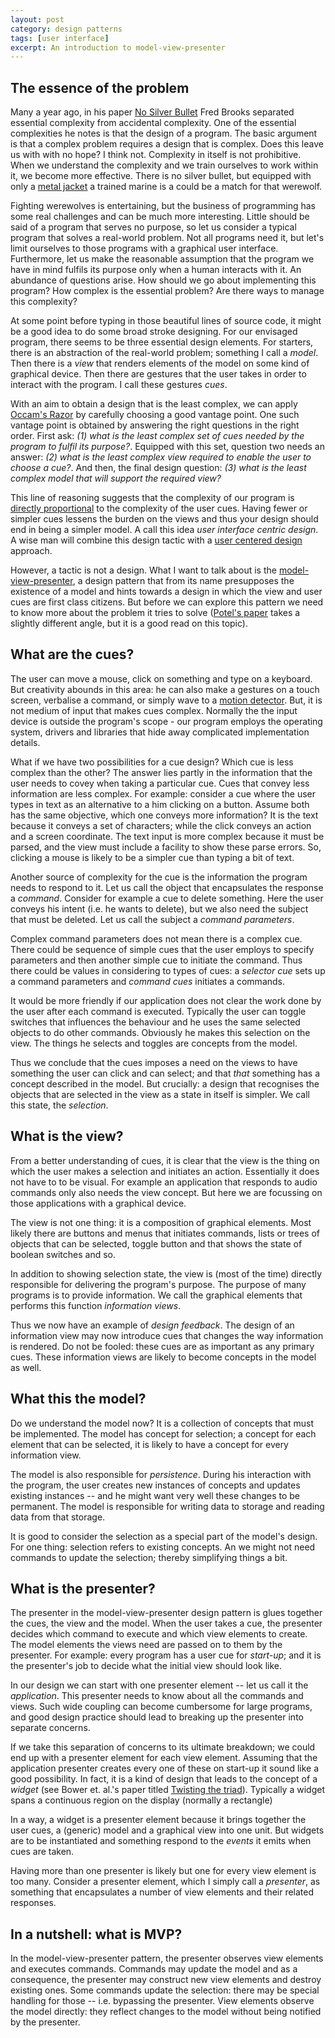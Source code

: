 ```yaml
---
layout: post
category: design patterns
tags: [user interface]
excerpt: An introduction to model-view-presenter
---
```

## The essence of the problem
Many a year ago, in his paper [No Silver Bullet](http://en.wikipedia.org/wiki/No_Silver_Bullet) Fred Brooks separated essential complexity from accidental complexity.  One of the essential complexities he notes is that the design of a program.  The basic argument is that a complex problem requires a design that is complex.  Does this leave us with with no hope? I think not.  Complexity in itself is not prohibitive.  When we understand the complexity and we train ourselves to work within it, we become more effective.  There is no silver bullet, but equipped with only a [metal jacket](http://en.wikipedia.org/wiki/Full_metal_jacket_bullet) a trained marine is a could be a match for that werewolf. 

Fighting werewolves is entertaining, but the business of programming has some real challenges and can be much more interesting. Little should be said of a program that serves no purpose, so let us consider a typical program that solves a real-world problem.  Not all programs need it, but let's limit ourselves to those programs with a graphical user interface.  Furthermore, let us make the reasonable assumption that the program we have in mind fulfils its purpose only when a human interacts with it. An abundance of questions arise. How should we go about implementing this program? How complex is the essential problem?  Are there ways to manage this complexity?    

At some point before typing in those beautiful lines of source code, it might be a good idea to do some broad stroke designing.  For our envisaged program, there seems to be three essential design elements.  For starters, there is an abstraction of the real-world problem; something I call a _model_.  Then there is a _view_ that renders elements of the model on some kind of graphical device.  Then there are gestures that the user takes in order to interact with the program.  I call these gestures _cues_.  

With an aim to obtain a design that is the least complex, we can apply [Occam's Razor](http://en.wikipedia.org/wiki/Occam%27s_razor) by carefully choosing a good vantage point.  One such vantage point is obtained by answering the right questions in the right order.  First ask: _(1) what is the least complex set of cues needed by the program to fulfil its purpose?_.  Equipped with this set, question two needs an answer: _(2) what is the least complex view required to enable the user to choose a cue?_.  And then, the final design question: _(3) what is the least complex model that will support the required view?_  

This line of reasoning suggests that the complexity of our program is [directly proportional](http://en.wikipedia.org/wiki/Proportionality_(mathematics)) to the complexity of the user cues.  Having fewer or simpler cues lessens the burden on the views and thus your design should end in being a simpler model.  A call this idea _user interface centric design_.  A wise man will combine this design tactic with a [user centered design](http://en.wikipedia.org/wiki/User-centered_design) approach.   

However, a tactic is not a design. What I want to talk about is the [model-view-presenter](http://en.wikipedia.org/wiki/Model%E2%80%93view%E2%80%93presenter), a design  pattern that from its name presupposes the existence of a model and hints towards a design in which the view and user cues are first class citizens.  But before we can explore this pattern we need to know more about the problem it tries to solve ([Potel's paper](http://www.wildcrest.com/Potel/Portfolio/mvp.pdf) takes a slightly different angle, but it is a good read on this topic).

## What are the cues?
The user can move a mouse, click on something and type on a keyboard. But creativity abounds in this area: he can also make a gestures on a touch screen, verbalise a command, or simply wave to a [motion detector](http://www.wired.com/2010/11/tonights-release-xbox-kinect-how-does-it-work/all/).  But, it is not medium of input that makes cues complex.  Normally the the input device is outside the program's scope - our program employs the operating system, drivers and libraries that hide away complicated implementation details. 

What if we have two possibilities for a cue design? Which cue is less complex than the other?  The answer lies partly in the information that the user needs to covey when taking a particular cue.  Cues that convey less information are less complex.  For example: consider a cue where the user types in text as an alternative to a him clicking on a button.  Assume both has the same objective, which one conveys more information?  It is the text because it conveys a set of characters; while the click conveys an action and a screen coordinate.  The text input is more complex because it must be parsed, and the view must include a facility to show these parse errors.  So, clicking a mouse is likely to be a simpler cue than typing a bit of text. 

Another source of complexity for the cue is the information the program needs to respond to it.  Let us call the object that encapsulates the response a _command_.  Consider for example a cue to delete something.  Here the user conveys his intent (i.e. he wants to delete), but we also need the subject that must be deleted.  Let us call the subject a _command parameters_.  

Complex command parameters does not mean there is a complex cue.  There could be sequence of simple cues that the user employs to specify parameters and then another simple cue to initiate the command.  Thus there could be values in considering to types of cues: a _selector cue_ sets up a command parameters and _command cues_ initiates a commands.  

It would be more friendly if our application does not clear the work done by the user after each command is executed.  Typically the user can toggle switches that influences the behaviour and he uses the same selected objects to do other commands.  Obviously he makes this selection on the view.  The things he selects and toggles are concepts from the model.  

Thus we conclude that the cues imposes a need on the views to have something the user can click and can select; and that _that_ something has a concept described in the model.  But crucially: a design that recognises the objects that are selected in the view as a state in itself is simpler.  We call this state, the _selection_.

## What is the view?
From a better understanding of cues, it is clear that the view is the thing on which the user makes a selection and initiates an action.  Essentially it does not have to to be visual. For example an application that responds to audio commands only also needs the view concept. But here we are focussing on those applications with a graphical device.

The view is not one thing: it is a composition of graphical elements.  Most likely there are buttons and menus that initiates commands, lists or trees of objects that can be selected, toggle button and that shows the state of boolean switches and so.  

In addition to showing selection state, the view is (most of the time) directly responsible for delivering the program's purpose.  The purpose of many programs is to provide information. We call the graphical elements that performs this function _information views_. 

Thus we now have an example of _design feedback_.  The design of an information view may now introduce cues that changes the way information is rendered.  Do not be fooled: these cues are as important as any primary cues.  These information views are likely to become concepts in the model as well.

## What this the model?
Do we understand the model now?  It is a collection of concepts that must be implemented.  The model has concept for selection; a concept for each element that can be selected, it is likely to have a concept for every information view.   

The model is also responsible for _persistence_.  During his interaction with the program, the user creates new instances of concepts and updates existing instances -- and he might want very well these changes to be permanent. The model is responsible for writing data to  storage and reading data from that storage.

It is good to consider the selection as a special part of the model's design.  For one thing: selection refers to existing concepts.  An we might not need commands to update the selection; thereby simplifying things a bit.

## What is the presenter?
The presenter in the model-view-presenter design pattern is glues together the cues, the view and the model.  When the user takes a cue, the presenter decides which command to execute and which view elements to create.  The model elements the views need are passed on to them by the presenter. For example: every program has a user cue for _start-up_; and it is the presenter's job to decide what the initial view should look like.

In our design we can start with one presenter element -- let us call it the _application_.  This presenter needs to know about all the commands and views.  Such wide coupling can become cumbersome for large programs, and good design practice should lead to breaking up the presenter into separate concerns. 

If we take this separation of concerns to its ultimate breakdown; we could end up with a presenter element for each view element.  Assuming that the application presenter creates every one of these on start-up it sound like a good possibility.  In fact, it is a kind of design that leads to the concept of a _widget_ (see Bower et. al.'s paper titled [Twisting the triad](http://www.object-arts.com/downloads/papers/TwistingTheTriad.PDF)). Typically a widget spans a continuous region on the display (normally a rectangle) 

In a way, a widget is a presenter element because it brings together the user cues, a (generic) model and a graphical view into one unit. But widgets are to be instantiated and something respond to the _events_ it emits when cues are taken. 

Having more than one presenter is likely but one for every view element is too many. Consider a presenter element, which I simply call a _presenter_, as something that encapsulates a number of view elements and their related responses.   

## In a nutshell: what is MVP?
In the model-view-presenter pattern, the presenter observes view elements and executes commands.  Commands may update the model and as a consequence, the presenter may construct new view elements and destroy existing ones. Some commands update the selection: there may be special handling for those -- i.e. bypassing the presenter.  View elements observe the model directly: they reflect changes to the model without being notified by the presenter. 



